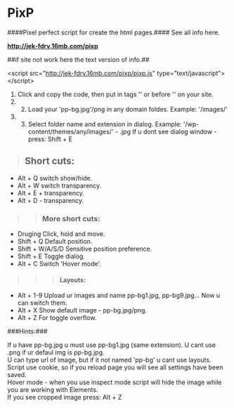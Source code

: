 PixP
====

####Pixel perfect script for create the html pages.####
See all info here.

**http://jek-fdrv.16mb.com/pixp**

##if site not work here the text version of info.##

\<script src="http://jek-fdrv.16mb.com/pixp/pixp.js" type="text/javascript">\</script>
   
1. Click and copy the code, then put in tags '<head>' or before '</body>' on your site.
2. 2. Load your 'pp-bg.jpg'/png in any domain foldes. Example: '/images/'
3. 3. Select folder name and extension in dialog. Example: '/wp-content/themes/any/images/' - .jpg
If u dont see dialog window - press: Shift + E

>##  Short cuts:
<ul>
<li>Alt + Q switch show/hide.</li>
<li>Alt + W switch transparency.</li>
<li>Alt + E + transparency.</li>
<li>Alt + D - transparency.</li>
</ul>

>>### More short cuts:
<ul>
<li>Druging Click, hold and move.</li>
<li>Shift + Q Default position. </li>
<li>Shift + W/A/S/D Sensitive position preference.</li>
<li>Shift + E Toggle dialog.</li>
<li>Alt + C Switch 'Hover mode'.</li>
</ul>

>>>#### Layouts:
<ul>
<li>Alt + 1-9 Upload ur images and name pp-bg1.jpg, pp-bg9.jpg... Now u can switch them.</li>
<li>Alt + X Show default image - pp-bg.jpg/png.</li>
<li>Alt + Z For toggle overflow.</li>
</ul>

###Hints:###
<table>
    <tr>
If u have pp-bg.jpg u must use pp-bg1.jpg (same extension). U cant use .png if ur defaul img is pp-bg.jpg. <br />
U can type url of image, but if it not named 'pp-bg' u cant use layouts.<br />
Script use cookie, so if you reload page you will see all settings have been saved.<br />
Hover mode - when you use inspect mode script will hide the image while you are working with Elements.<br />
If you see cropped image press: Alt + Z<br />
 </tr>
</table>
